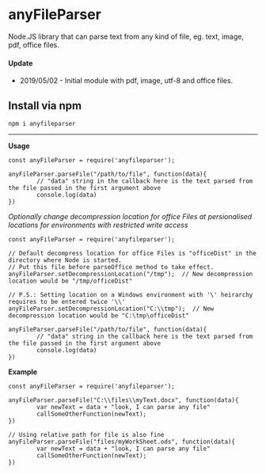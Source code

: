 # anyFileParser
Node.JS library that can parse text from any kind of file, eg. text, image, pdf, office files.


#### Update
* 2019/05/02 - Initial module with pdf, image, utf-8 and office files.



## Install via npm


```
npm i anyfileparser
```

----------

**Usage**
```
const anyFileParser = require('anyfileparser');

anyFileParser.parseFile("/path/to/file", function(data){
        // "data" string in the callback here is the text parsed from the file passed in the first argument above
        console.log(data)
})

```

*Optionally change decompression location for office Files at persionalised locations for environments with restricted write access*

```
const anyFileParser = require('anyfileparser');

// Default decompress location for office Files is "officeDist" in the directory where Node is started. 
// Put this file before parseOffice method to take effect.
anyFileParser.setDecompressionLocation("/tmp");  // New decompression location would be "/tmp/officeDist"

// P.S.: Setting location on a Windows environment with '\' heirarchy requires to be entered twice '\\'
anyFileParser.setDecompressionLocation("C:\\tmp");  // New decompression location would be "C:\tmp\officeDist"

anyFileParser.parseFile("/path/to/file", function(data){
        // "data" string in the callback here is the text parsed from the file passed in the first argument above
        console.log(data)
})

```


**Example**
```
const anyFileParser = require('anyfileparser');

anyFileParser.parseFile("C:\\files\\myText.docx", function(data){
        var newText = data + "look, I can parse any file"
        callSomeOtherFunction(newText);
})

// Using relative path for file is also fine
anyFileParser.parseFile("files/myWorkSheet.ods", function(data){
        var newText = data + "look, I can parse any file"
        callSomeOtherFunction(newText);
})
```

